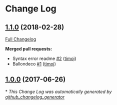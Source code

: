 # Change Log

## [1.1.0](https://github.com/kabisa/wuunder-webshopplugin-opencart/tree/1.1.0) (2018-02-28)
[Full Changelog](https://github.com/kabisa/wuunder-webshopplugin-opencart/compare/1.0.0...1.1.0)

**Merged pull requests:**

- Syntax error readme [\#2](https://github.com/kabisa/wuunder-webshopplugin-opencart/pull/2) ([timoj](https://github.com/timoj))
- Ballondeco [\#1](https://github.com/kabisa/wuunder-webshopplugin-opencart/pull/1) ([timoj](https://github.com/timoj))

## [1.0.0](https://github.com/kabisa/wuunder-webshopplugin-opencart/tree/1.0.0) (2017-06-26)


\* *This Change Log was automatically generated by [github_changelog_generator](https://github.com/skywinder/Github-Changelog-Generator)*